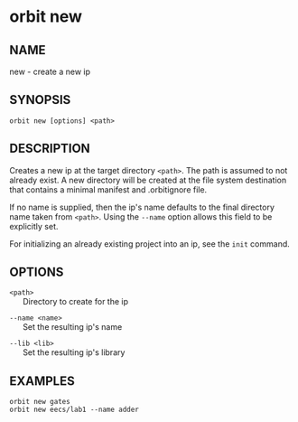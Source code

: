 # __orbit new__

## __NAME__

new - create a new ip

## __SYNOPSIS__

```
orbit new [options] <path>
```

## __DESCRIPTION__

Creates a new ip at the target directory `<path>`. The path is assumed to not
already exist. A new directory will be created at the file system destination
that contains a minimal manifest and .orbitignore file.

If no name is supplied, then the ip's name defaults to the final directory name
taken from `<path>`. Using the `--name` option allows this field to be
explicitly set.

For initializing an already existing project into an ip, see the `init` 
command.

## __OPTIONS__

`<path>`  
      Directory to create for the ip

`--name <name>`  
      Set the resulting ip's name

`--lib <lib>`  
      Set the resulting ip's library

## __EXAMPLES__

```
orbit new gates
orbit new eecs/lab1 --name adder
```

